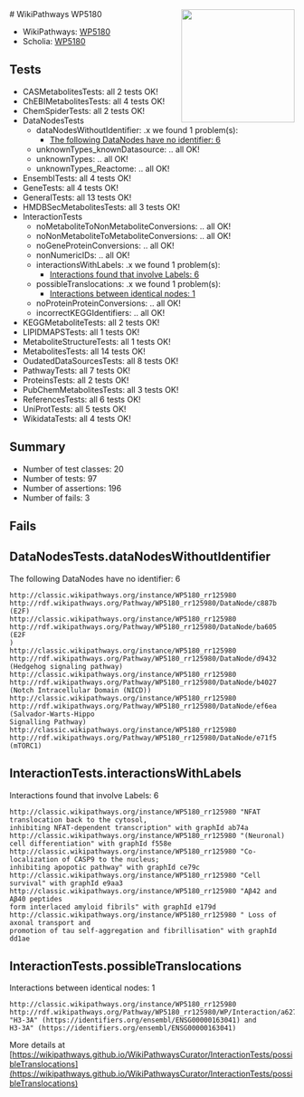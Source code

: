 <img style="float: right; width: 200px" src="https://upload.wikimedia.org/wikipedia/commons/thumb/8/83/Wplogo_with_text_500.png/640px-Wplogo_with_text_500.png" />
# WikiPathways WP5180

* WikiPathways: [WP5180](https://wikipathways.org/pathways/WP5180)
* Scholia: [WP5180](https://scholia.toolforge.org/wikipathways/WP5180)
## Tests
* CASMetabolitesTests: all 2 tests OK!
* ChEBIMetabolitesTests: all 4 tests OK!
* ChemSpiderTests: all 2 tests OK!
* DataNodesTests
    * dataNodesWithoutIdentifier: .x we found 1 problem(s):
        * [The following DataNodes have no identifier: 6](#d2d32fa5)
    * unknownTypes_knownDatasource: .. all OK!
    * unknownTypes: .. all OK!
    * unknownTypes_Reactome: .. all OK!
* EnsemblTests: all 4 tests OK!
* GeneTests: all 4 tests OK!
* GeneralTests: all 13 tests OK!
* HMDBSecMetabolitesTests: all 3 tests OK!
* InteractionTests
    * noMetaboliteToNonMetaboliteConversions: .. all OK!
    * noNonMetaboliteToMetaboliteConversions: .. all OK!
    * noGeneProteinConversions: .. all OK!
    * nonNumericIDs: .. all OK!
    * interactionsWithLabels: .x we found 1 problem(s):
        * [Interactions found that involve Labels: 6](#630d267d)
    * possibleTranslocations: .x we found 1 problem(s):
        * [Interactions between identical nodes: 1](#1c118206)
    * noProteinProteinConversions: .. all OK!
    * incorrectKEGGIdentifiers: .. all OK!
* KEGGMetaboliteTests: all 2 tests OK!
* LIPIDMAPSTests: all 1 tests OK!
* MetaboliteStructureTests: all 1 tests OK!
* MetabolitesTests: all 14 tests OK!
* OudatedDataSourcesTests: all 8 tests OK!
* PathwayTests: all 7 tests OK!
* ProteinsTests: all 2 tests OK!
* PubChemMetabolitesTests: all 3 tests OK!
* ReferencesTests: all 6 tests OK!
* UniProtTests: all 5 tests OK!
* WikidataTests: all 4 tests OK!


## Summary

* Number of test classes: 20
* Number of tests: 97
* Number of assertions: 196
* Number of fails: 3

## Fails

<a name="d2d32fa5" />

## DataNodesTests.dataNodesWithoutIdentifier

The following DataNodes have no identifier: 6
```
http://classic.wikipathways.org/instance/WP5180_rr125980 http://rdf.wikipathways.org/Pathway/WP5180_rr125980/DataNode/c887b (E2F)
http://classic.wikipathways.org/instance/WP5180_rr125980 http://rdf.wikipathways.org/Pathway/WP5180_rr125980/DataNode/ba605 (E2F
)
http://classic.wikipathways.org/instance/WP5180_rr125980 http://rdf.wikipathways.org/Pathway/WP5180_rr125980/DataNode/d9432 (Hedgehog signaling pathway)
http://classic.wikipathways.org/instance/WP5180_rr125980 http://rdf.wikipathways.org/Pathway/WP5180_rr125980/DataNode/b4027 (Notch Intracellular Domain (NICD))
http://classic.wikipathways.org/instance/WP5180_rr125980 http://rdf.wikipathways.org/Pathway/WP5180_rr125980/DataNode/ef6ea (Salvador-Warts-Hippo 
Signalling Pathway)
http://classic.wikipathways.org/instance/WP5180_rr125980 http://rdf.wikipathways.org/Pathway/WP5180_rr125980/DataNode/e71f5 (mTORC1)
```

<a name="630d267d" />

## InteractionTests.interactionsWithLabels

Interactions found that involve Labels: 6
```
http://classic.wikipathways.org/instance/WP5180_rr125980 "NFAT translocation back to the cytosol,
inhibiting NFAT-dependent transcription" with graphId ab74a
http://classic.wikipathways.org/instance/WP5180_rr125980 "(Neuronal) cell differentiation" with graphId f558e
http://classic.wikipathways.org/instance/WP5180_rr125980 "Co-localization of CASP9 to the nucleus;
inhibiting apopotic pathway" with graphId ce79c
http://classic.wikipathways.org/instance/WP5180_rr125980 "Cell survival" with graphId e9aa3
http://classic.wikipathways.org/instance/WP5180_rr125980 "Aβ42 and Aβ40 peptides 
form interlaced amyloid fibrils" with graphId e179d
http://classic.wikipathways.org/instance/WP5180_rr125980 " Loss of axonal transport and 
promotion of tau self-aggregation and fibrillisation" with graphId dd1ae
```

<a name="1c118206" />

## InteractionTests.possibleTranslocations

Interactions between identical nodes: 1
```
http://classic.wikipathways.org/instance/WP5180_rr125980 http://rdf.wikipathways.org/Pathway/WP5180_rr125980/WP/Interaction/a6277 "H3-3A" (https://identifiers.org/ensembl/ENSG00000163041) and 
H3-3A" (https://identifiers.org/ensembl/ENSG00000163041)
```

More details at [https://wikipathways.github.io/WikiPathwaysCurator/InteractionTests/possibleTranslocations](https://wikipathways.github.io/WikiPathwaysCurator/InteractionTests/possibleTranslocations)

